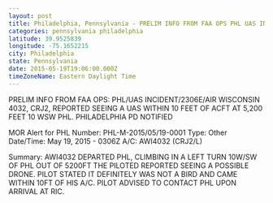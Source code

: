 ```yaml
---
layout: post
title: Philadelphia, Pennsylvania - PRELIM INFO FROM FAA OPS PHL UAS INCIDENT 2306E AIR WISCONSIN 4032 CRJ2 REPORTED SEEING
categories: pennsylvania philadelphia
latitude: 39.9525839
longitude: -75.1652215
city: Philadelphia
state: Pennsylvania
date: 2015-05-19T19:06:00.000Z
timeZoneName: Eastern Daylight Time
---
```


PRELIM INFO FROM FAA OPS: PHL/UAS INCIDENT/2306E/AIR WISCONSIN 4032, CRJ2, REPORTED SEEING A UAS WITHIN 10 FEET OF ACFT AT 5,200 FEET 10 WSW PHL. PHILADELPHIA PD NOTIFIED  


MOR Alert for PHL
Number: PHL-M-2015/05/19-0001
Type: Other
Date/Time: May 19, 2015 - 0306Z
A/C: AWI4032 (CRJ2/L)

Summary: AWI4032 DEPARTED PHL, CLIMBING IN A LEFT TURN 10W/SW OF PHL OUT OF 5200FT THE PILOTED REPORTED SEEING A POSSIBLE DRONE. PILOT STATED IT DEFINITELY WAS NOT A BIRD AND CAME WITHIN 10FT OF HIS A/C. PILOT ADVISED TO CONTACT PHL UPON ARRIVAL AT RIC.